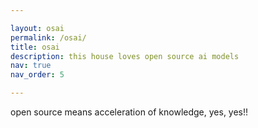 ```yaml
---

layout: osai
permalink: /osai/
title: osai
description: this house loves open source ai models
nav: true
nav_order: 5

---
```


open source means acceleration of knowledge, yes, yes!!